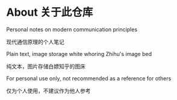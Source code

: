 # About 关于此仓库

Personal notes on modern communication principles

现代通信原理的个人笔记

Plain text, image storage white whoring Zhihu's image bed

纯文本，图片存储白嫖知乎的图床

For personal use only, not recommended as a reference for others

仅为个人使用，不建议作为他人参考
